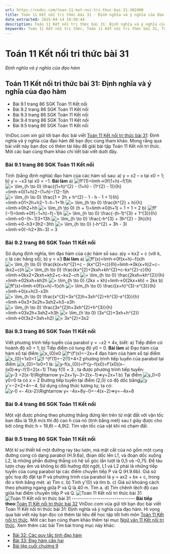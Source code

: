 ```yaml
---
url: https://vndoc.com/toan-11-ket-noi-tri-thuc-bai-31-302400
title: Toán 11 Kết nối tri thức bài 31 - Định nghĩa và ý nghĩa của đạo hàm - VnDoc.com
date_extracted: 2025-04-14 19:50:44
description: Toán 11 Kết nối tri thức bài 31: Định nghĩa và ý nghĩa của đạo hàm được VnDoc.com sưu tầm và xin gửi tới bạn đọc cùng tham khảo nhé.
keywords: Toán 11 Kết nối tri thức, Toán 11 Kết nối tri thức bài 31, Toán lớp 11 Kết nối tri thức, bài tập toán 11 Kết nối tri thức, giải sgk toán 11 Kết nối tri thức, giải toán 11 Kết nối tri thức, toán 11 KNTT, toán 11 Kết nối, toán 11, giải toán 11 Kết nối tri thức bài 31, Toán 11 Kết nối tri thức bài 31 Định nghĩa và ý nghĩa của đạo hàm, bài 31 Định nghĩa và ý nghĩa của đạo hàm, Định nghĩa và ý nghĩa của đạo hàm, giải Toán 11 Kết nối tri thức bài 31 Định nghĩa và ý nghĩa của đạo hàm
---
```


# Toán 11 Kết nối tri thức bài 31
_Định nghĩa và ý nghĩa của đạo hàm_
## Toán 11 Kết nối tri thức bài 31: Định nghĩa và ý nghĩa của đạo hàm
  * Bài 9.1 trang 86 SGK Toán 11 Kết nối
  * Bài 9.2 trang 86 SGK Toán 11 Kết nối
  * Bài 9.3 trang 86 SGK Toán 11 Kết nối
  * Bài 9.4 trang 86 SGK Toán 11 Kết nối
  * Bài 9.5 trang 86 SGK Toán 11 Kết nối

VnDoc.com xin gửi tới bạn đọc bài viết [Toán 11 Kết nối tri thức bài 31](<https://vndoc.com/toan-11-ket-noi-tri-thuc-bai-31-302400>): Định nghĩa và ý nghĩa của đạo hàm để bạn đọc cùng tham khảo. Mong rằng qua bài viết này bạn đọc có thêm tài liệu để giải bài tập Toán 11 Kết nối tri thức. Mời các bạn cùng tham khảo chi tiết bài viết dưới đây.
### Bài 9.1 trang 86 SGK Toán 11 Kết nối
Tính \(bằng định nghĩa\) đạo hàm của các hàm số sau:
a\) y = x2 – x tại x0 = 1;
b\) y = −x3 tại x0 = −1.
**Bài làm**
a\) ![f](https://i.vdoc.vn/data/image/blank.png)f′\(1\)=limh→0f\(1+h\)−f\(1\)h
![= \\lim_{h \\to 0} \\frac{\(1+h\)^{2} - \(1+h\) - \(1^{2} - 1\)}{h}](https://i.vdoc.vn/data/image/blank.png)=limh→0\(1+h\)2−\(1+h\)−\(12−1\)h
![= \\lim_{h \\to 0} \\frac{1 + 2h + h^{2} - 1 - h - 1 + 1}{h}](https://i.vdoc.vn/data/image/blank.png)=limh→01+2h+h2−1−h−1+1h
![= \\lim_{h \\to 0} \\frac{h^{2} + h}{h}](https://i.vdoc.vn/data/image/blank.png)=limh→0h2+hh
![= \\lim_{h \\to 0} \(h + 1\)](https://i.vdoc.vn/data/image/blank.png)=limh→0\(h+1\)
= 1 + 1
= 2
b\) ![f](https://i.vdoc.vn/data/image/blank.png)f′\(−1\)=limh→0f\(−1+h\)−f\(−1\)h
![= \\lim_{h \\to 0} \\frac{-\(h-1\)^{3} + 1^{3}}{h}](https://i.vdoc.vn/data/image/blank.png)=limh→0−\(h−1\)3+13h
![= \\lim_{h \\to 0} \\frac{-h^{3} + 3h^{2} - 3h}{h}](https://i.vdoc.vn/data/image/blank.png)=limh→0−h3+3h2−3hh
![= \\lim_{h \\to 0} \(-h^{2} + 3h - 3\)](https://i.vdoc.vn/data/image/blank.png)=limh→0\(−h2+3h−3\)
= 3
### Bài 9.2 trang 86 SGK Toán 11 Kết nối
Sử dụng định nghĩa, tìm đạo hàm của các hàm số sau:
a\)y = kx2 \+ c \(với k, c là các hằng số\);
b\) y = x3
**Bài làm**
a\) ![f](https://i.vdoc.vn/data/image/blank.png)f′\(x\)=limh→0f\(x+h\)−f\(x\)h
![= \\lim_{h \\to 0} \\frac{k\(x+h\)^{2}+c - \(kx^{2}+c\)}{h}](https://i.vdoc.vn/data/image/blank.png)=limh→0k\(x+h\)2+c−\(kx2+c\)h
![= \\lim_{h \\to 0} \\frac{kx^{2}+2kxh+kh^{2}+c-kx^{2}-c}{h}](https://i.vdoc.vn/data/image/blank.png)=limh→0kx2+2kxh+kh2+c−kx2−ch
![= \\lim_{h \\to 0} \\frac{2kxh+kh^{2}}{h}](https://i.vdoc.vn/data/image/blank.png)=limh→02kxh+kh2h
![= \\lim_{h \\to 0} \(2kx + kh\)](https://i.vdoc.vn/data/image/blank.png)=limh→0\(2kx+kh\)
= 2kx
b\) ![f](https://i.vdoc.vn/data/image/blank.png)f′\(x\)=limh→0f\(x+h\)−f\(x\)h
![= \\lim_{h \\to 0} \\frac{\(x+h\)^{3}-x^{3}}{h}](https://i.vdoc.vn/data/image/blank.png)=limh→0\(x+h\)3−x3h
![= \\lim_{h \\to 0} \\frac{x^{3}+3x^{2}h+3xh^{2}+h^{3}-x^{3}}{h}](https://i.vdoc.vn/data/image/blank.png)=limh→0x3+3x2h+3xh2+h3−x3h
![= \\lim_{h \\to 0} \\frac{3x^{2}h+3xh^{2}+h^{3}}{h}](https://i.vdoc.vn/data/image/blank.png)=limh→03x2h+3xh2+h3h
![= \\lim_{h \\to 0} \(3x^{2}+3xh+h^{2}\)](https://i.vdoc.vn/data/image/blank.png)=limh→0\(3x2+3xh+h2\)
![= 3x^{2}](https://i.vdoc.vn/data/image/blank.png)=3x2
### Bài 9.3 trang 86 SGK Toán 11 Kết nối
Viết phương trình tiếp tuyến của parabol y = −x2 \+ 4x, biết:
a\) Tiếp điểm có hoành độ x0 = 1;
b\) Tiếp điểm có tung độ y0 = 0.
**Bài làm**
a\) Đạo hàm của hàm số tại điểm ![x_{0}](https://i.vdoc.vn/data/image/blank.png)x0
![f^{](https://i.vdoc.vn/data/image/blank.png)f′\(x\)=−2x+4
đạo hàm của hàm số tại điểm ![x_{0}=1](https://i.vdoc.vn/data/image/blank.png)x0=1
![f ^{](https://i.vdoc.vn/data/image/blank.png)f′\(1\)=−2\(1\)+4=2
phương trình tiếp tuyến của parabol tại điểm ![x_{0}=1](https://i.vdoc.vn/data/image/blank.png)x0=1 là:
![y-f\(x_{0}\)=f^{](https://i.vdoc.vn/data/image/blank.png)y−f\(x0\)=f′\(x0\)\(x−\(x0\)⇒y−f\(1\)=2\(x−1\)
Thay f\(1\) = 3 , ta được phương trình tiếp tuyến:
![y-3 =2\(x-1\)\\Rightarrow y=2x+1](https://i.vdoc.vn/data/image/blank.png)y−3=2\(x−1\)⇒y=2x+1
b\) Tại điểm ![y_0=0](https://i.vdoc.vn/data/image/blank.png)y0=0 ta có x = 2
Đường tiếp tuyến tại điểm \(2,0\) có độ dốc bằng![y](https://i.vdoc.vn/data/image/blank.png)y′=−2×2+4=−4. Sử dụng công thức tương tự, ta có:
![y-0 =- 4\(x-2\)\\Rightarrow y= -4x+8](https://i.vdoc.vn/data/image/blank.png)y−0=−4\(x−2\)⇒y=−4x+8
### Bài 9.4 trang 86 SGK Toán 11 Kết nối
Một vật được phóng theo phương thẳng đứng lên trên từ mặt đất với vận tốc ban đầu là 19,6 m/s thì độ cao h của nó \(tính bằng mét\) sau t giây được cho bởi công thức h = 19,6t – 4,9t2. Tìm vận tốc của vật khi nó chạm đất.
### Bài 9.5 trang 86 SGK Toán 11 Kết nối
Một kĩ sư thiết kế một đường ray tàu lượn, mà mặt cắt của nó gồm một cung đường cong có dạng parabol \(H.9.6a\), đoạn dốc lên L1, và đoạn dốc xuống L2, là những phần đường thẳng có hệ số góc lần lượt là 0,5 và –0,75. Để tàu lượn chạy êm và không bị đổi hướng đột ngột, L1 và L2 phải là những tiếp tuyến của cung parabol tại các điểm chuyển tiếp P và Q \(H.9.6b\). Giả sử gốc toạ độ đặt tại P và phương trình của parabol là y = ax2 \+ bx + c, trong đó x tính bằng mét.
a\) Tìm c.
b\) Tính y'\(0\) và tìm b.
c\) Giả sử khoảng cách theo phương ngang giữa P và Q là 40 m. Tìm a.
d\) Tìm chênh lệch độ cao giữa hai điểm chuyển tiếp P và Q.
![Toán 11 Kết nối tri thức bài 31](https://i.vdoc.vn/data/image/2023/08/02/toan-11-ket-noi-tri-thuc-bai-31-1.jpg)
![Toán 11 Kết nối tri thức bài 31](https://i.vdoc.vn/data/image/2023/08/02/toan-11-ket-noi-tri-thuc-bai-31-2.jpg)
\-------------------------------
**Bài tiếp theo:**[Toán 11 Kết nối tri thức bài 32](<https://vndoc.com/toan-11-ket-noi-tri-thuc-bai-32-302404>)
VnDoc.com vừa gửi tới bạn đọc bài viết Toán 11 Kết nối tri thức bài 31: Định nghĩa và ý nghĩa của đạo hàm. Hi vọng qua bài viết này bạn đọc có thêm tài liệu để học tập tốt hơn môn [Toán 11 Kết nối tri thức](<https://vndoc.com/toan-11-ket-noi-tri-thuc>). Mời các bạn cùng tham khảo thêm tại mục [Ngữ văn 11 Kết nối tri thức](<https://vndoc.com/ngu-van-11-ket-noi-tri-thuc>).
Xem thêm các bài Tìm bài trong mục này khác:
  * [Bài 32: Các quy tắc tính đạo hàm](</toan-11-ket-noi-tri-thuc-bai-32-302404>)
  * [Bài 33: Đạo hàm cấp hai](</toan-11-ket-noi-tri-thuc-bai-33-302469>)
  * [Bài tập cuối chương 9](</toan-11-ket-noi-tri-thuc-bai-tap-cuoi-chuong-9-302474>)

